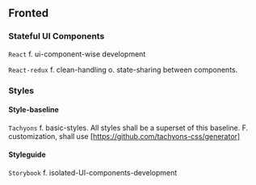 ## Fronted
### Stateful UI Components 
`React` f. ui-component-wise development

`React-redux` f. clean-handling o. state-sharing between components. 

### Styles

#### Style-baseline
`Tachyons` f. basic-styles. All styles shall be a superset of this baseline. F. customization, shall use [https://github.com/tachyons-css/generator]

#### Styleguide
`Storybook` f. isolated-UI-components-development

